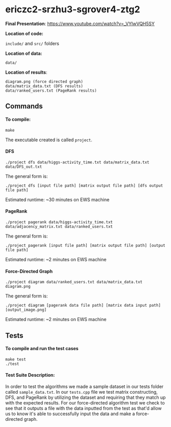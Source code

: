 # ericzc2-srzhu3-sgrover4-ztg2
**Final Presentation**: https://www.youtube.com/watch?v=_VYlwVQH5SY

**Location of code:**

`include/` and `src/` folders

**Location of data:**

`data/`

**Location of results**:
```
diagram.png (force directed graph)
data/matrix_data.txt (DFS results)
data/ranked_users.txt (PageRank results)
```

## Commands

#### To compile:
```
make
```
The executable created is called `project`.

#### DFS
```
./project dfs data/higgs-activity_time.txt data/matrix_data.txt data/DFS_out.txt
```

The general form is:

```
./project dfs [input file path] [matrix output file path] [dfs output file path]
```

Estimated runtime: ~30 minutes on EWS machine

#### PageRank
```
./project pagerank data/higgs-activity_time.txt data/adjacency_matrix.txt data/ranked_users.txt
```
The general form is:
```
./project pagerank [input file path] [matrix output file path] [output file path]
```

Estimated runtime: ~2 minutes on EWS machine

#### Force-Directed Graph
```
./project diagram data/ranked_users.txt data/matrix_data.txt diagram.png
```
The general form is:
```
./project diagram [pagerank data file path] [matrix data input path] [output_image.png]
```

Estimated runtime: ~2 minutes on EWS machine

## Tests

#### To compile and run the test cases
```
make test
./test
```

#### Test Suite Description:

In order to test the algorithms we made a sample dataset in our tests folder called `sample_data.txt`. In our `tests.cpp` file we test matrix constructing, DFS, and PageRank by utilizing the dataset and requiring that they match up with the expected results. For our force-directed algorithm test we check to see that it outputs a file with the data inputted from the test as that'd allow us to know it's able to successfully input the data and make a force-directed graph.
